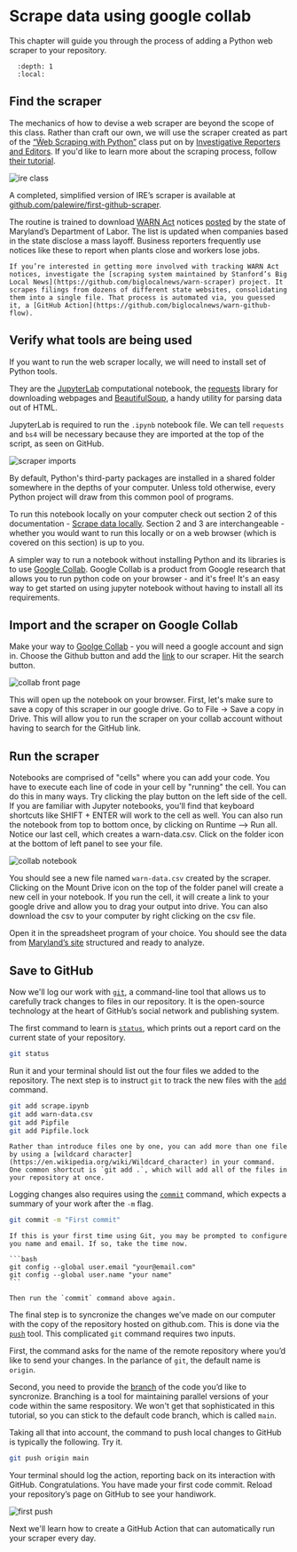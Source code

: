 ```{include} _templates/nav.html
```

# Scrape data using google collab

This chapter will guide you through the process of adding a Python web scraper to your repository.

```{contents} Sections
  :depth: 1
  :local:
```

## Find the scraper

The mechanics of how to devise a web scraper are beyond the scope of this class. Rather than craft our own, we will use the scraper created as part of the [“Ẅeb Scraping with Python”](https://github.com/ireapps/teaching-guide-python-scraping/blob/master/Web%20scraping%20with%20Python.ipynb) class put on by [Investigative Reporters and Editors](https://www.ire.org/). If you'd like to learn more about the scraping process, follow [their tutorial](https://github.com/ireapps/teaching-guide-python-scraping/blob/master/Web%20scraping%20with%20Python.ipynb).

![ire class](_static/scraper-ire.png)

A completed, simplified version of IRE’s scraper is available at [github.com/palewire/first-github-scraper](https://www.github.com/palewire/first-github-scraper/). 

The routine is trained to download [WARN Act](https://en.wikipedia.org/wiki/Worker_Adjustment_and_Retraining_Notification_Act_of_1988) notices [posted](https://www.dllr.state.md.us/employment/warn.shtml) by the state of Maryland’s Department of Labor. The list is updated when companies based in the state disclose a mass layoff. Business reporters frequently use notices like these to report when plants close and workers lose jobs.

```{note}
If you’re interested in getting more involved with tracking WARN Act notices, investigate the [scraping system maintained by Stanford’s Big Local News](https://github.com/biglocalnews/warn-scraper) project. It scrapes filings from dozens of different state websites, consolidating them into a single file. That process is automated via, you guessed it, a [GitHub Action](https://github.com/biglocalnews/warn-github-flow).
```

## Verify what tools are being used

If you want to run the web scraper locally, we will need to install set of Python tools.

They are the [JupyterLab](https://jupyter.org/) computational notebook, the [requests](https://docs.python-requests.org/en/latest/) library for downloading webpages and [BeautifulSoup](https://beautiful-soup-4.readthedocs.io/en/latest/), a handy utility for parsing data out of HTML.

JupyterLab is required to run the `.ipynb` notebook file. We can tell `requests` and `bs4` will be necessary because they are imported at the top of the script, as seen on GitHub.

![scraper imports](_static/scraper-imports.png)

By default, Python's third-party packages are installed in a shared folder somewhere in the depths of your computer. Unless told otherwise, every Python project will draw from this common pool of programs.

To run this notebook locally on your computer check out section 2 of this documentation - [Scrape data locally](https://palewi.re/docs/first-github-scraper/scrape-locally.html). Section 2 and 3 are interchangeable - whether you would want to run this locally or on a web browser (which is covered on this section) is up to you.

A simpler way to run a notebook without installing Python and its libraries is to use [Google Collab](https://colab.research.google.com/). Google Collab is a product from Google research that allows you to run python code on your browser - and it's free! It's an easy way to get started on using jupyter notebook without having to install all its requirements.

## Import and the scraper on Google Collab

Make your way to [Goolge Collab](https://colab.research.google.com/) - you will need a google account and sign in. Choose the Github button and add the [link](https://github.com/palewire/first-github-scraper/blob/main/scrape.ipynb) to our scraper. Hit the search button. 

![collab front page](_static/scraper-collab-front.png)

This will open up the notebook on your browser. First, let's make sure to save a copy of this scraper in our google drive. Go to File -> Save a copy in Drive. This will allow you to run the scraper on your collab account without having to search for the GitHub link.


## Run the scraper

Notebooks are comprised of "cells" where you can add your code. You have to execute each line of code in your cell by "running" the cell. You can do this in many ways. Try clicking the play button on the left side of the cell. If you are familiar with Jupyter notebooks, you'll find that keyboard shortcuts like SHIFT + ENTER will work to the cell as well. You can also run the notebook from top to bottom once, by clicking on Runtime --> Run all. Notice our last cell, which creates a warn-data.csv. Click on the folder icon at the bottom of left panel to see your file. 


![collab notebook ](_static/scraper-collab-notebook.png)


You should see a new file named `warn-data.csv` created by the scraper. Clicking on the Mount Drive icon on the top of the folder panel will create a new cell in your notebook. If you run the cell, it will create a link to your google drive and allow you to drag your output into drive. You can also download the csv to your computer by right clicking on the csv file. 


Open it in the spreadsheet program of your choice. You should see the data from [Maryland’s site](https://www.dllr.state.md.us/employment/warn.shtml) structured and ready to analyze.


## Save to GitHub

Now we'll log our work with [`git`](https://en.wikipedia.org/wiki/Git), a command-line tool that allows us to carefully track changes to files in our repository. It is the open-source technology at the heart of GitHub’s social network and publishing system.

The first command to learn is [`status`](https://git-scm.com/docs/git-status), which prints out a report card on the current state of your repository.

```bash
git status
```

Run it and your terminal should list out the four files we added to the repository. The next step is to instruct `git` to track the new files with the [`add`](https://git-scm.com/docs/git-add) command.

```bash
git add scrape.ipynb
git add warn-data.csv
git add Pipfile
git add Pipfile.lock
```

```{note}
Rather than introduce files one by one, you can add more than one file by using a [wildcard character](https://en.wikipedia.org/wiki/Wildcard_character) in your command. One common shortcut is `git add .`, which will add all of the files in your repository at once.
```

Logging changes also requires using the [`commit`](https://git-scm.com/docs/git-commit) command, which expects a summary of your work after the `-m` flag.

```bash
git commit -m "First commit"
```

````{warning}
If this is your first time using Git, you may be prompted to configure you name and email. If so, take the time now. 

```bash
git config --global user.email "your@email.com"
git config --global user.name "your name"
```

Then run the `commit` command above again.
````

The final step is to syncronize the changes we’ve made on our computer with the copy of the repository hosted on github.com. This is done via the [`push`](https://git-scm.com/docs/git-push) tool. This complicated `git` command requires two inputs.

First, the command asks for the name of the remote repository where you’d like to send your changes. In the parlance of `git`, the default name is `origin`.

Second, you need to provide the [branch](https://en.wikipedia.org/wiki/Branching_(version_control)) of the code you’d like to syncronize. Branching is a tool for maintaining parallel versions of your code within the same respository. We won't get that sophisticated in this tutorial, so you can stick to the default code branch, which is called `main`.

Taking all that into account, the command to push local changes to GitHub is typically the following. Try it. 

```bash
git push origin main
```

Your terminal should log the action, reporting back on its interaction with GitHub. Congratulations. You have made your first code commit. Reload your repository’s page on GitHub to see your handiwork.

![first push](_static/repo-first-push.png)

Next we'll learn how to create a GitHub Action that can automatically run your scraper every day.